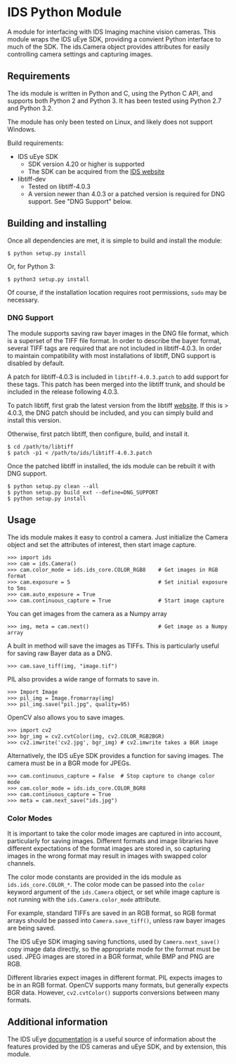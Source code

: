 IDS Python Module
==================

A module for interfacing with IDS Imaging machine vision cameras.
This module wraps the IDS uEye SDK, providing a convient Python interface
to much of the SDK.  The ids.Camera object provides attributes for easily
controlling camera settings and capturing images.

## Requirements

The ids module is written in Python and C, using the Python C API, and supports
both Python 2 and Python 3.  It has been tested using Python 2.7 and Python 3.2.

The module has only been tested on Linux, and likely does not support Windows.

Build requirements:

* IDS uEye SDK
    * SDK version 4.20 or higher is supported
    * The SDK can be acquired from the
        [IDS website](http://en.ids-imaging.com/download-ueye.html)
* libtiff-dev
    * Tested on libtiff-4.0.3
    * A version newer than 4.0.3 or a patched version is required for DNG
        support.  See "DNG Support" below.

## Building and installing

Once all dependencies are met, it is simple to build and install the module:

    $ python setup.py install

Or, for Python 3:

    $ python3 setup.py install

Of course, if the installation location requires root permissions, `sudo` may
be necessary.

### DNG Support

The module supports saving raw bayer images in the DNG file format, which is a
superset of the TIFF file format.  In order to describe the bayer format,
several TIFF tags are required that are not included in libtiff-4.0.3.  In
order to maintain compatibility with most installations of libtiff, DNG
support is disabled by default.

A patch for libtiff-4.0.3 is included in `libtiff-4.0.3.patch` to add support
for these tags.  This patch has been merged into the libtiff trunk, and should
be included in the release following 4.0.3.

To patch libtiff, first grab the latest version from the libtiff
[website](http://www.remotesensing.org/libtiff/).  If this is > 4.0.3,
the DNG patch should be included, and you can simply build and install this
version.

Otherwise, first patch libtiff, then configure, build, and install it.

    $ cd /path/to/libtiff
    $ patch -p1 < /path/to/ids/libtiff-4.0.3.patch

Once the patched libtiff in installed, the ids module can be rebuilt it with
DNG support.

    $ python setup.py clean --all
    $ python setup.py build_ext --define=DNG_SUPPORT
    $ python setup.py install

## Usage

The ids module makes it easy to control a camera.  Just initialize the Camera
object and set the attributes of interest, then start image capture.

    >>> import ids
    >>> cam = ids.Camera()
    >>> cam.color_mode = ids.ids_core.COLOR_RGB8    # Get images in RGB format
    >>> cam.exposure = 5                            # Set initial exposure to 5ms
    >>> cam.auto_exposure = True
    >>> cam.continuous_capture = True               # Start image capture

You can get images from the camera as a Numpy array

    >>> img, meta = cam.next()                      # Get image as a Numpy array

A built in method will save the images as TIFFs.  This is particularly useful
for saving raw Bayer data as a DNG.

    >>> cam.save_tiff(img, "image.tif")

PIL also provides a wide range of formats to save in.

    >>> Import Image
    >>> pil_img = Image.fromarray(img)
    >>> pil_img.save("pil.jpg", quality=95)

OpenCV also allows you to save images.

    >>> import cv2
    >>> bgr_img = cv2.cvtColor(img, cv2.COLOR_RGB2BGR)
    >>> cv2.imwrite('cv2.jpg', bgr_img) # cv2.imwrite takes a BGR image

Alternatively, the IDS uEye SDK provides a function for saving images.  The
camera must be in a BGR mode for JPEGs.

    >>> cam.continuous_capture = False  # Stop capture to change color mode
    >>> cam.color_mode = ids.ids_core.COLOR_BGR8
    >>> cam.continuous_capture = True
    >>> meta = cam.next_save("ids.jpg")

### Color Modes

It is important to take the color mode images are captured in into account,
particularly for saving images.  Different formats and image libraries have
different expectations of the format images are stored in, so capturing images
in the wrong format may result in images with swapped color channels.

The color mode constants are provided in the ids module as
`ids.ids_core.COLOR_*`.  The color mode can be passed into the `color`
keyword argument of the `ids.Camera` object, or set while image capture
is not running with the `ids.Camera.color_mode` attribute.

For example, standard TIFFs are saved in an RGB format, so RGB format arrays
should be passed into `Camera.save_tiff()`, unless raw bayer images are being
saved.

The IDS uEye SDK imaging saving functions, used by `Camera.next_save()` copy
image data directly, so the appropriate mode for the format must be used.
JPEG images are stored in a BGR format, while BMP and PNG are RGB.

Different libraries expect images in different format.  PIL expects images to
be in an RGB format.  OpenCV supports many formats, but generally expects BGR
data.  However, `cv2.cvtColor()` supports conversions between many formats.

## Additional information

The IDS uEye [documentation](http://en.ids-imaging.com/manuals/uEye_SDK/EN/uEye_Manual/index.html)
is a useful source of information about the features provided by the IDS
cameras and uEye SDK, and by extension, this module.
